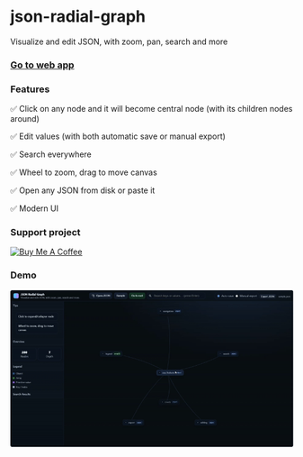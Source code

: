 # json-radial-graph
Visualize and edit JSON, with zoom, pan, search and more

### <a href="angeldgm.github.io/json-radial-graph/">Go to web app</a>

### Features
✅ Click on any node and it will become central node (with its children nodes around)

✅ Edit values (with both automatic save or manual export)

✅ Search everywhere

✅ Wheel to zoom, drag to move canvas

✅ Open any JSON from disk or paste it

✅ Modern UI

### Support project
<a href="https://www.buymeacoffee.com/gabaldon" target="_blank"><img src="https://cdn.buymeacoffee.com/buttons/v2/default-yellow.png" alt="Buy Me A Coffee" style="height: 60px !important;width: 217px !important;" ></a>

### Demo
![json-radial-graph](json_radial_graph.gif)
